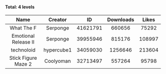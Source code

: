 #### Total: 4 levels

| Name | Creator | ID | Downloads | Likes |
|:---:|:---:|:---:|:---:|:---:|
| What The F | Serponge | 41621791 | 660656 | 75292
| Emotional Release II | Serponge | 39955946 | 815176 | 108997
| technoloid | hypercube1 | 34059030 | 1256646 | 213604
| Stick Figure Maze 2 | Coolyoman | 32713497 | 557264 | 95798
